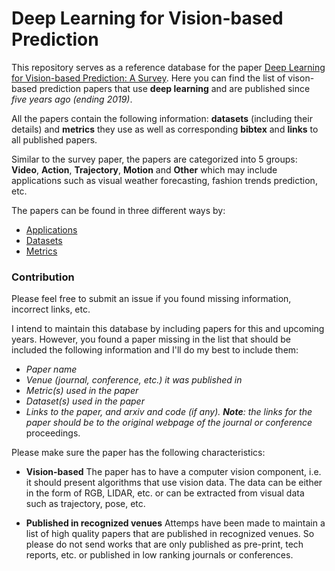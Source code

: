 # Deep Learning for Vision-based Prediction
This repository serves as a reference database for the paper [Deep Learning for Vision-based Prediction: A Survey](https://arxiv.org/pdf/2007.00095.pdf). Here you can find the list of vison-based prediction papers that use **deep learning** and are published since *five years ago (ending 2019)*.

All the papers contain the following information: **datasets** (including their details) and **metrics** they use as well as corresponding **bibtex** and **links** to all published papers.

Similar to the survey paper, the papers are categorized into 5 groups: **Video**, **Action**, **Trajectory**, **Motion** and **Other** which may include applications such as visual weather forecasting, fashion trends prediction, etc.

The papers can be found in three different ways by:

* [Applications](papers/papers.md)
* [Datasets](datasets/datasets.md)
* [Metrics](metrics.md)

### Contribution
Please feel free to submit an issue if you found missing information, incorrect links, etc.

I intend to maintain this database by including papers for this and upcoming years. However, you found a paper missing in the list that should be included the following information and I'll do my best to include them:

* *Paper name*
* *Venue (journal, conference, etc.) it was published in*
* *Metric(s) used in the paper*
* *Dataset(s) used in the paper*
* *Links to the paper, and arxiv and code (if any). **Note**: the links for the paper should be to the original webpage of the journal or conference* proceedings.

Please make sure the paper has the following characteristics:
* **Vision-based** The paper has to have a computer vision component, i.e. it should present algorithms that use vision data. The data can be either in the form of RGB, LIDAR, etc. or can be extracted from visual data such as trajectory, pose, etc.

* **Published in recognized venues** Attemps have been made to maintain a list of high quality papers that are published in recognized venues. So please do not send works that are only published as pre-print, tech reports, etc. or published in low ranking journals or conferences.
